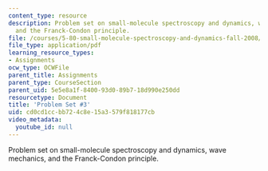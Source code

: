 ```yaml
---
content_type: resource
description: Problem set on small-molecule spectroscopy and dynamics, wave mechanics,
  and the Franck-Condon principle.
file: /courses/5-80-small-molecule-spectroscopy-and-dynamics-fall-2008/cd0cd1ccbb724c8e15a3579f818177cb_ps3_1978.pdf
file_type: application/pdf
learning_resource_types:
- Assignments
ocw_type: OCWFile
parent_title: Assignments
parent_type: CourseSection
parent_uid: 5e5e8a1f-8400-93d0-89b7-18d990e250dd
resourcetype: Document
title: 'Problem Set #3'
uid: cd0cd1cc-bb72-4c8e-15a3-579f818177cb
video_metadata:
  youtube_id: null
---
```

Problem set on small-molecule spectroscopy and dynamics, wave mechanics, and the Franck-Condon principle.


